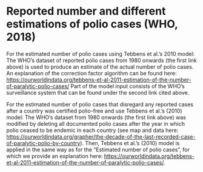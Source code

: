 # Reported number and different estimations of polio cases (WHO, 2018)

For the estimated number of polio cases using Tebbens et al.’s 2010 model:
The WHO’s dataset of reported polio cases from 1980 onwards (the first link above) is used to produce an estimate of the actual number of polio cases. An explanation of the correction factor algorithm can be found here: https://ourworldindata.org/tebbens-et-al-2011-estimation-of-the-number-of-paralytic-polio-cases/ Part of the model input consists of the WHO’s surveillance system that can be found under the second link cited above. 


For the estimated number of polio cases that disregard any reported cases after a country was certified polio-free and use Tebbens et al.’s (2010) model: 
The WHO’s dataset from 1980 onwards (the first link above) was modified by deleting all documented polio cases after the year in which polio ceased to be endemic in each country (see map and data here: https://ourworldindata.org/grapher/the-decade-of-the-last-recorded-case-of-paralytic-polio-by-country). Then, Tebbens et al.’s  (2010) model is applied in the same way as for the “Estimated number of polio cases”, for which we provide an explanation here: https://ourworldindata.org/tebbens-et-al-2011-estimation-of-the-number-of-paralytic-polio-cases/.